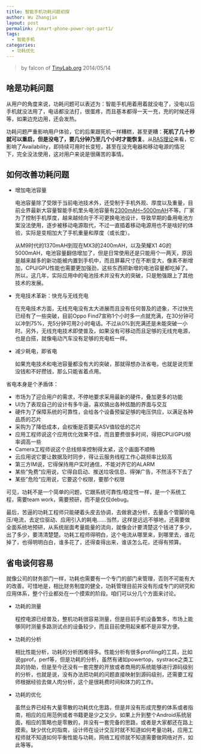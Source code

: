 ```yaml
---
title: 智能手机功耗问题初探
author: Wu Zhangjin
layout: post
permalink: /smart-phone-power-opt-part1/
tags:
  - 智能手机
categories:
  - 功耗优化
---
```


> by falcon of [TinyLab.org][2]
> 2014/05/14

## 啥是功耗问题

从用户的角度来说，功耗问题可以表述为：智能手机用着用着就没电了，没电以后手机就没法用了，电话都没法打，很蛋疼，而且基本都得一天一充，充的时候还得等，如果边充边用，还会发热。

功耗问题严重影响用户体验，它的后果跟死机一样糟糕，甚至更糟：**死机了几十秒就可以重启，但是没电了，要几分钟乃至几个小时才能恢复**。从[RAS理论][3]来看，它影响了Availability，即持续可用时长变短，甚至在没充电器和移动电源的情况下，完全没法使用，这对用户来说是很痛苦的事情。

## 如何改善功耗问题

* 增加电池容量

  电池容量除了受限于当前电池技术外，还受制于手机外观、厚度以及重量，目前业界最新大容量智能手机里头电池容量有[2300mAH~5000mAH][4]不等。厂家为了控制手机厚度，越来越倾向于不可更换电池设计，导致早期的备用电池方案没法使用，逐步被移动电源取代，不过一直插着移动电源用也不是啥好的体验，实际是变相加大了手机重量和厚度（或长度）。

  从M9时代的1370mAH到现在MX3的2400mAH，以及荣耀X1 4G的5000mAH，电池容量翻倍增加了，但是日常使用还是只能用个一两天，原因是越来越多的新功能被内置到手机中，而且屏幕尺寸在不断变大，像素不断增加，CPU/GPU性能也需要更加强劲，这些东西把新增的电池容量都吃掉了。所以，这几年，实际应用中的电池技术并没有大的突破，只是勉强跟上了其他技术的发展。

* 充电技术革新：快充与无线充电

  在充电技术方面，无线充电没有太大进展而且没有任何普及的迹象，不过快充已经有了一些突破，目前Oppo Find7宣称1个小时多一点就充满，在30分钟可以冲到75%，充5分钟可用2小时电话。不过从0%到充满还是未能突破一小时。另外，无线充电技术即使普及，如果没有可移动而且足够的无线充电源，也是白搭，就像电动汽车没有足够的充电桩一样。

* 减少耗电，即省电

  如果充电技术和电池容量都没有大的突破，那就得想办法省电，也就是说兜里没钱和不好攒钱，那么只能省着点用。

省电本身是个矛盾体：

  * 市场为了迎合用户的需求，不停地要求采用最新的硬件，叠加更多的功能
  * UI为了表现自己的设计有多牛逼，喜欢搞出各种炫酷的界面与交互
  * 硬件为了保障系统的可靠性，会给各个设备预留足够的电压供应，以满足各种品质的芯片
  * 采购为了降低成本，会权衡是否要买ASV值较低的芯片
  * 应用工程师说这个应用优化效果不佳，而且要费很多时间，得把CPU/GPU频率调高一些
  * Camera工程师说这个总线频率控制得太紧，这个画面不顺畅
  * 云应用说它要让数据及时同步，得让云服务线程工作心跳频率比较高
  * 第三方IM说，它得保持用户实时通信，不能对齐它的ALARM
  * 某些”免费“应用说，它得自启动、推送垃圾信息、得弹广告，不然活不下去了
  * 某些”危险“应用说，它要这个权限，要那个权限

可见，功耗不是一个简单的问题，它跟系统可靠性/稳定性一样，是一个系统工程，需要team work，需要预研，而不是仅仅debug。

最后，苦逼的功耗工程师只能硬着头皮去协调，去做衰退分析，去量各个管脚的电压/电流，去定位驱动、应用引入的耗电……当然，这样是远远不够地，还需要做全面系统地预研，从系统层面考量能量的流向，就像会计要清楚这个钱进了多少，出了多少，要清清楚楚。功耗工程师得明白，这个电流从哪里来，到哪里去，谁花掉了，也得明明白白，谁多花了，还得查得出来，谁该怎么花，还得有预算。

## 省电谈何容易

就像公司的财务部门一样，功耗也需要有一个专门的部门来管理，否则不可能有大的改善。可惜地是，相比财务制度的健全，功耗管理目前并没有形成专门的研究和应用体系，整个行业都处在一个摸索的阶段。咱们可以分几个方面来讨论。

* 功耗的测量

  程控电源已经普及，整机功耗很容易测量，但是目前手机设备繁多，市场上能够同时测量多路测试点的设备较少，而且目前使用起来都不是非常方便。

* 功耗的分析

  相比性能分析，功耗的分析困难得多。性能分析有很多profiling的工具，比如说gprof，perf等，但是功耗的分析，虽然有诸如powertop，systrace之类工具的协助，但是至今还没有一套完整的开放或者商用的系统能够进行源码级别的分析，也就是说，没有办法把功耗的问题直接映射到源码级别，还需要工程师根据经验去做人肉分析，这个是很耗费时间和体力的工作。

* 功耗的优化

  虽然业界已经有大量零散的功耗优化思路，但是并没有形成完整的体系或者指南，相应的应用范例或者书籍更是少之又少。如果上升到整个Android系统层面，相应的策略也是零散的，并没有一套完备的思路，或者是大家都还在路上摸索。缺少优化的指南，设计师在设计交互时就不知道如何考量功耗，应用工程师就不知道如何平衡性能与功耗，网络工程师就不知道需要做网络对齐，如此等等。





 [2]: http://tinylab.org
 [3]: /android-linux-ras-research-and-practice/
 [4]: http://product.pconline.com.cn/mobile/c13986/

